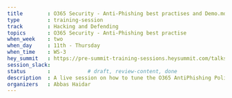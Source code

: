 ```yaml
---
title        : O365 Security - Anti-Phishing best practises and Demo.md
type         : training-session
track        : Hacking and Defending
topics       : O365 Security - Anti-Phishing best practise
when_week    : two
when_day     : 11th - Thursday
when_time    : WS-3
hey_summit   : https://pre-summit-training-sessions.heysummit.com/talks/o365-security-anti-phishing-best-practises-and-demo-5pm-bst/
session_slack:
status       :            # draft, review-content, done
description  : A live session on how to tune the O365 AntiPhishing Policies with a live demo
organizers   : Abbas Haidar
---
```

